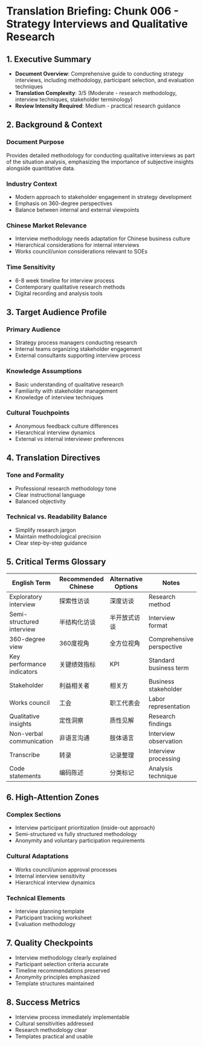 # Translation Briefing: Chunk 006 - Strategy Interviews and Qualitative Research

## 1. Executive Summary
- **Document Overview**: Comprehensive guide to conducting strategy interviews, including methodology, participant selection, and evaluation techniques
- **Translation Complexity**: 3/5 (Moderate - research methodology, interview techniques, stakeholder terminology)
- **Review Intensity Required**: Medium - practical research guidance

## 2. Background & Context

### Document Purpose
Provides detailed methodology for conducting qualitative interviews as part of the situation analysis, emphasizing the importance of subjective insights alongside quantitative data.

### Industry Context
- Modern approach to stakeholder engagement in strategy development
- Emphasis on 360-degree perspectives
- Balance between internal and external viewpoints

### Chinese Market Relevance
- Interview methodology needs adaptation for Chinese business culture
- Hierarchical considerations for internal interviews
- Works council/union considerations relevant to SOEs

### Time Sensitivity
- 6-8 week timeline for interview process
- Contemporary qualitative research methods
- Digital recording and analysis tools

## 3. Target Audience Profile

### Primary Audience
- Strategy process managers conducting research
- Internal teams organizing stakeholder engagement
- External consultants supporting interview process

### Knowledge Assumptions
- Basic understanding of qualitative research
- Familiarity with stakeholder management
- Knowledge of interview techniques

### Cultural Touchpoints
- Anonymous feedback culture differences
- Hierarchical interview dynamics
- External vs internal interviewer preferences

## 4. Translation Directives

### Tone and Formality
- Professional research methodology tone
- Clear instructional language
- Balanced objectivity

### Technical vs. Readability Balance
- Simplify research jargon
- Maintain methodological precision
- Clear step-by-step guidance

## 5. Critical Terms Glossary

| English Term | Recommended Chinese | Alternative Options | Notes |
| --- | --- | --- | --- |
| Exploratory interview | 探索性访谈 | 深度访谈 | Research method |
| Semi-structured interview | 半结构化访谈 | 半开放式访谈 | Interview format |
| 360-degree view | 360度视角 | 全方位视角 | Comprehensive perspective |
| Key performance indicators | 关键绩效指标 | KPI | Standard business term |
| Stakeholder | 利益相关者 | 相关方 | Business stakeholder |
| Works council | 工会 | 职工代表会 | Labor representation |
| Qualitative insights | 定性洞察 | 质性见解 | Research findings |
| Non-verbal communication | 非语言沟通 | 肢体语言 | Interview observation |
| Transcribe | 转录 | 记录整理 | Interview processing |
| Code statements | 编码陈述 | 分类标记 | Analysis technique |

## 6. High-Attention Zones

### Complex Sections
- Interview participant prioritization (inside-out approach)
- Semi-structured vs fully structured methodology
- Anonymity and voluntary participation requirements

### Cultural Adaptations
- Works council/union approval processes
- Internal interview sensitivity
- Hierarchical interview dynamics

### Technical Elements
- Interview planning template
- Participant tracking worksheet
- Evaluation methodology

## 7. Quality Checkpoints

- Interview methodology clearly explained
- Participant selection criteria accurate
- Timeline recommendations preserved
- Anonymity principles emphasized
- Template structures maintained

## 8. Success Metrics

- Interview process immediately implementable
- Cultural sensitivities addressed
- Research methodology clear
- Templates practical and usable
